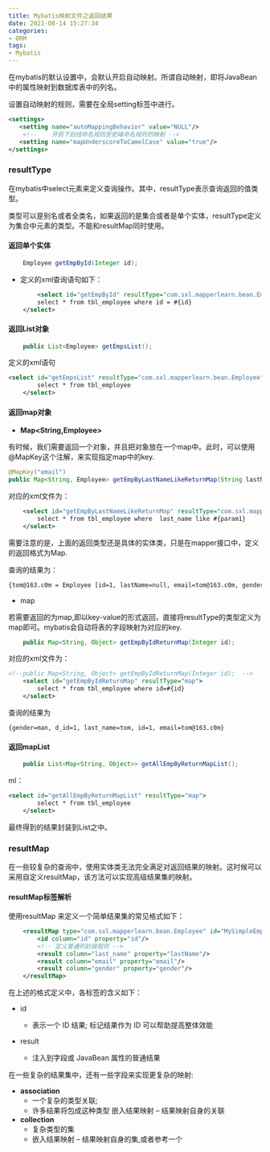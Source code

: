 ```yaml
---
title: Mybatis映射文件之返回结果
date: 2021-08-14 15:27:34
categories: 
- ORM
tags:
- Mybatis
---
```


在mybatis的默认设置中，会默认开启自动映射。所谓自动映射，即将JavaBean中的属性映射到数据库表中的列名。

设置自动映射的规则，需要在全局setting标签中进行。

```xml
<settings>
   <setting name="autoMappingBehavior" value="NULL"/>
   	<!--	开启下划线命名规则至驼峰命名规则的映射	-->
   <setting name="mapUnderscoreToCamelCase" value="true"/> 
</settings>
```

### resultType

在mybatis中select元素来定义查询操作。其中，resultType表示查询返回的值类型。

类型可以是别名或者全类名，如果返回的是集合或者是单个实体，resultType定义为集合中元素的类型。不能和resultMap同时使用。

#### 返回单个实体

```java
	Employee getEmpById(Integer id);
```

- 定义的xml查询语句如下：

```xml
		<select id="getEmpById" resultType="com.sxl.mapperlearn.bean.Employee">
		select * from tbl_employee where id = #{id}
	</select>
```

#### **返回List对象**

```java
	public List<Employee> getEmpsList();
```

定义的xml语句

```xml
<select id="getEmpsList" resultType="com.sxl.mapperlearn.bean.Employee">
		select * from tbl_employee
	</select>
```

#### 返回map对象

- **Map<String,Employee>**

有时候，我们需要返回一个对象，并且把对象放在一个map中。此时，可以使用@MapKey这个注解，来实现指定map中的key.

```java
@MapKey("email")
public Map<String, Employee> getEmpByLastNameLikeReturnMap(String lastName);
```

对应的xml文件为：

```xml
	<select id="getEmpByLastNameLikeReturnMap" resultType="com.sxl.mapperlearn.bean.Employee">
 		select * from tbl_employee where  last_name like #{param1}
 	</select>
```

需要注意的是，上面的返回类型还是具体的实体类，只是在mapper接口中，定义的返回格式为Map.

查询的结果为：

```cmd
{tom@163.c0m = Employee [id=1, lastName=null, email=tom@163.c0m, gender=man]}
```

- map

若需要返回的为map,即以key-value的形式返回，直接将resultType的类型定义为map即可。mybatis会自动将表的字段映射为对应的key.

```java
	public Map<String, Object> getEmpByIdReturnMap(Integer id);
```

对应的xml文件为：

```xml
<!--public Map<String, Object> getEmpByIdReturnMap(Integer id);  -->
	<select id="getEmpByIdReturnMap" resultType="map">
 		select * from tbl_employee where id=#{id}
 	</select>
```

查询的结果为

```
{gender=man, d_id=1, last_name=tom, id=1, email=tom@163.c0m}
```

#### 返回mapList

```java
	public List<Map<String, Object>> getAllEmpByReturnMapList();
```

ml：

```xml
<select id="getAllEmpByReturnMapList" resultType="map">
 		select * from tbl_employee
 	</select>
```

最终得到的结果封装到List之中。



### resultMap

在一些较复杂的查询中，使用实体类无法完全满足对返回结果的映射。这时候可以采用自定义resultMap，该方法可以实现高级结果集的映射。

#### resultMap标签解析

使用resultMap 来定义一个简单结果集的常见格式如下：

```xml
	<resultMap type="com.sxl.mapperlearn.bean.Employee" id="MySimpleEmp">
		<id column="id" property="id"/>
		<!-- 定义普通列封装规则 -->
		<result column="last_name" property="lastName"/>
		<result column="email" property="email"/>
		<result column="gender" property="gender"/>
	</resultMap>
```

在上述的格式定义中，各标签的含义如下：

- id 
  - 表示一个 ID 结果; 标记结果作为 ID 可以帮助提高整体效能

- result 
  - 注入到字段或 JavaBean 属性的普通结果

在一些复杂的结果集中，还有一些字段来实现更复杂的映射:

- **association**
  - 一个复杂的类型关联;
  - 许多结果将包成这种类型 嵌入结果映射 – 结果映射自身的关联
- **collection**
  -  复杂类型的集
  - 嵌入结果映射 – 结果映射自身的集,或者参考一个

